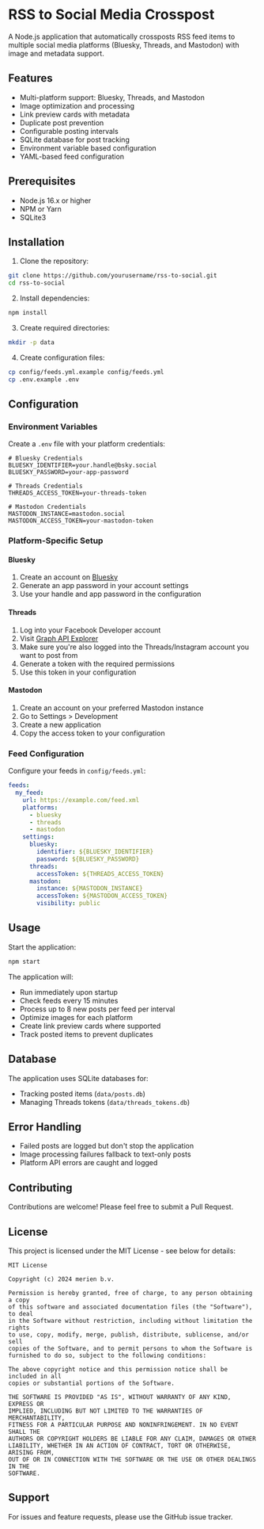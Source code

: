 
# RSS to Social Media Crosspost

A Node.js application that automatically crossposts RSS feed items to multiple social media platforms (Bluesky, Threads, and Mastodon) with image and metadata support.

## Features

- Multi-platform support: Bluesky, Threads, and Mastodon
- Image optimization and processing
- Link preview cards with metadata
- Duplicate post prevention
- Configurable posting intervals
- SQLite database for post tracking
- Environment variable based configuration
- YAML-based feed configuration

## Prerequisites

- Node.js 16.x or higher
- NPM or Yarn
- SQLite3

## Installation

1. Clone the repository:
```bash
git clone https://github.com/yourusername/rss-to-social.git
cd rss-to-social
```

2. Install dependencies:
```bash
npm install
```

3. Create required directories:
```bash
mkdir -p data
```

4. Create configuration files:
```bash
cp config/feeds.yml.example config/feeds.yml
cp .env.example .env
```

## Configuration

### Environment Variables

Create a `.env` file with your platform credentials:

```env
# Bluesky Credentials
BLUESKY_IDENTIFIER=your.handle@bsky.social
BLUESKY_PASSWORD=your-app-password

# Threads Credentials
THREADS_ACCESS_TOKEN=your-threads-token

# Mastodon Credentials
MASTODON_INSTANCE=mastodon.social
MASTODON_ACCESS_TOKEN=your-mastodon-token
```

### Platform-Specific Setup

#### Bluesky
1. Create an account on [Bluesky](https://bsky.app)
2. Generate an app password in your account settings
3. Use your handle and app password in the configuration

#### Threads
1. Log into your Facebook Developer account
2. Visit [Graph API Explorer](https://developers.facebook.com/tools/explorer/)
3. Make sure you're also logged into the Threads/Instagram account you want to post from
4. Generate a token with the required permissions
5. Use this token in your configuration

#### Mastodon
1. Create an account on your preferred Mastodon instance
2. Go to Settings > Development
3. Create a new application
4. Copy the access token to your configuration

### Feed Configuration

Configure your feeds in `config/feeds.yml`:

```yaml
feeds:
  my_feed:
    url: https://example.com/feed.xml
    platforms:
      - bluesky
      - threads
      - mastodon
    settings:
      bluesky:
        identifier: ${BLUESKY_IDENTIFIER}
        password: ${BLUESKY_PASSWORD}
      threads:
        accessToken: ${THREADS_ACCESS_TOKEN}
      mastodon:
        instance: ${MASTODON_INSTANCE}
        accessToken: ${MASTODON_ACCESS_TOKEN}
        visibility: public
```

## Usage

Start the application:

```bash
npm start
```

The application will:
- Run immediately upon startup
- Check feeds every 15 minutes
- Process up to 8 new posts per feed per interval
- Optimize images for each platform
- Create link preview cards where supported
- Track posted items to prevent duplicates

## Database

The application uses SQLite databases for:
- Tracking posted items (`data/posts.db`)
- Managing Threads tokens (`data/threads_tokens.db`)

## Error Handling

- Failed posts are logged but don't stop the application
- Image processing failures fallback to text-only posts
- Platform API errors are caught and logged

## Contributing

Contributions are welcome! Please feel free to submit a Pull Request.

## License

This project is licensed under the MIT License - see below for details:

```
MIT License

Copyright (c) 2024 merien b.v.

Permission is hereby granted, free of charge, to any person obtaining a copy
of this software and associated documentation files (the "Software"), to deal
in the Software without restriction, including without limitation the rights
to use, copy, modify, merge, publish, distribute, sublicense, and/or sell
copies of the Software, and to permit persons to whom the Software is
furnished to do so, subject to the following conditions:

The above copyright notice and this permission notice shall be included in all
copies or substantial portions of the Software.

THE SOFTWARE IS PROVIDED "AS IS", WITHOUT WARRANTY OF ANY KIND, EXPRESS OR
IMPLIED, INCLUDING BUT NOT LIMITED TO THE WARRANTIES OF MERCHANTABILITY,
FITNESS FOR A PARTICULAR PURPOSE AND NONINFRINGEMENT. IN NO EVENT SHALL THE
AUTHORS OR COPYRIGHT HOLDERS BE LIABLE FOR ANY CLAIM, DAMAGES OR OTHER
LIABILITY, WHETHER IN AN ACTION OF CONTRACT, TORT OR OTHERWISE, ARISING FROM,
OUT OF OR IN CONNECTION WITH THE SOFTWARE OR THE USE OR OTHER DEALINGS IN THE
SOFTWARE.
```

## Support

For issues and feature requests, please use the GitHub issue tracker.
